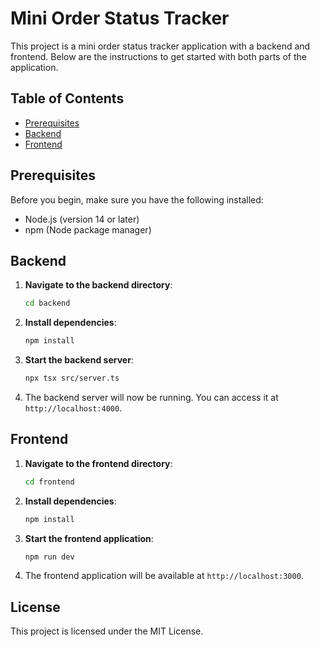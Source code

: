 # Mini Order Status Tracker

This project is a mini order status tracker application with a backend and frontend. Below are the instructions to get started with both parts of the application.

## Table of Contents
- [Prerequisites](#prerequisites)
- [Backend](#backend)
- [Frontend](#frontend)

## Prerequisites

Before you begin, make sure you have the following installed:
- Node.js (version 14 or later)
- npm (Node package manager)

## Backend

1. **Navigate to the backend directory**:
   ```bash
   cd backend
   ```
2. **Install dependencies**:
   ```bash
   npm install
   ```

3. **Start the backend server**:
   ```bash
   npx tsx src/server.ts
   ```

4. The backend server will now be running. You can access it at `http://localhost:4000`.

## Frontend

1. **Navigate to the frontend directory**:
   ```bash
   cd frontend
   ```

2. **Install dependencies**:
   ```bash
   npm install
   ```

3. **Start the frontend application**:
   ```bash
   npm run dev
   ```

4. The frontend application will be available at `http://localhost:3000`.

## License

This project is licensed under the MIT License.
